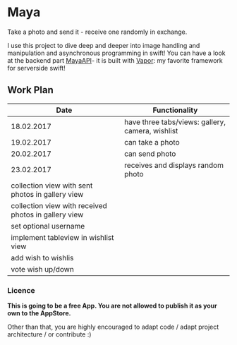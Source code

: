 # Maya

Take a photo and send it - receive one randomly in exchange.

I use this project to dive deep and deeper into image handling and manipulation and asynchronous programming in swift!
You can have a look at the backend part [MayaAPI](https://github.com/MartinLasek/MayaAPI)- it is built with [Vapor](https://github.com/vapor/vapor): my favorite framework for serverside swift!

## Work Plan

Date | Functionality
--- | ---
18.02.2017 | have three tabs/views: gallery, camera, wishlist
19.02.2017 | can take a photo
20.02.2017 | can send photo
23.02.2017 | receives and displays random photo
 | collection view with sent photos in gallery view
 | collection view with received photos in gallery view
 | set optional username
 | implement tableview in wishlist view
 | add wish to wishlis
 | vote wish up/down


### Licence
**This is going to be a free App. You are not allowed to publish it as your own to the AppStore.**

Other than that, you are highly encouraged to adapt code / adapt project architecture / or contribute :)
